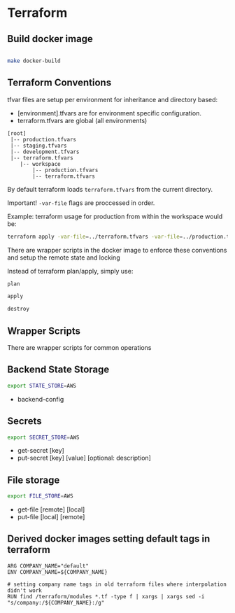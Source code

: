 # Terraform

## Build docker image

```bash

make docker-build
```

## Terraform Conventions

tfvar files are setup per environment for inheritance and directory based:

- [environment].tfvars are for environment specific configuration.
- terraform.tfvars are global (all environments)

```
[root]
 |-- production.tfvars
 |-- staging.tfvars
 |-- development.tfvars
 |-- terraform.tfvars
    |-- workspace
        |-- production.tfvars
        |-- terraform.tfvars
```

By default terraform loads ```terraform.tfvars``` from the current directory. 

Important! ```-var-file``` flags are proccessed in order.

Example: terraform usage for production from within the workspace would be:

```bash
terraform apply -var-file=../terraform.tfvars -var-file=../production.tfvars -var-file=production.tfvars
```

There are wrapper scripts in the docker image to enforce these conventions and setup the remote state and locking

Instead of terraform plan/apply, simply use:

```bash
plan

apply

destroy
```

## Wrapper Scripts

There are wrapper scripts for common operations

## Backend State Storage

```bash
export STATE_STORE=AWS
```

- backend-config

## Secrets 

```bash
export SECRET_STORE=AWS
```
- get-secret [key]
- put-secret [key] [value] [optional: description]


## File storage

```bash
export FILE_STORE=AWS
```
- get-file [remote] [local]
- put-file [local] [remote]

## Derived docker images setting default tags in terraform

```docker
ARG COMPANY_NAME="default"
ENV COMPANY_NAME=${COMPANY_NAME}

# setting company name tags in old terraform files where interpolation didn't work
RUN find /terraform/modules *.tf -type f | xargs | xargs sed -i "s/company:/${COMPANY_NAME}:/g"
```